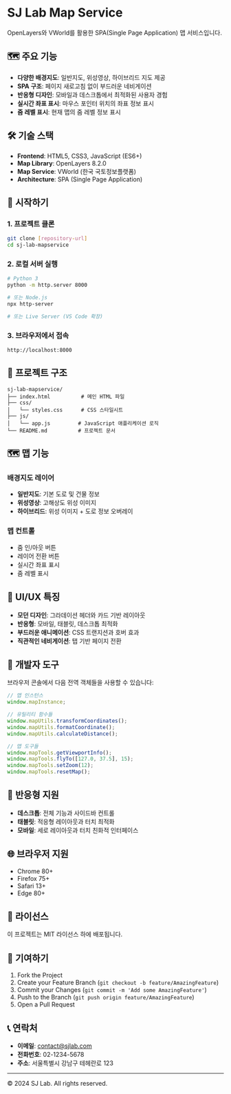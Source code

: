 # SJ Lab Map Service

OpenLayers와 VWorld를 활용한 SPA(Single Page Application) 맵 서비스입니다.

## 🗺️ 주요 기능

- **다양한 배경지도**: 일반지도, 위성영상, 하이브리드 지도 제공
- **SPA 구조**: 페이지 새로고침 없이 부드러운 네비게이션
- **반응형 디자인**: 모바일과 데스크톱에서 최적화된 사용자 경험
- **실시간 좌표 표시**: 마우스 포인터 위치의 좌표 정보 표시
- **줌 레벨 표시**: 현재 맵의 줌 레벨 정보 표시

## 🛠️ 기술 스택

- **Frontend**: HTML5, CSS3, JavaScript (ES6+)
- **Map Library**: OpenLayers 8.2.0
- **Map Service**: VWorld (한국 국토정보플랫폼)
- **Architecture**: SPA (Single Page Application)

## 🚀 시작하기

### 1. 프로젝트 클론

```bash
git clone [repository-url]
cd sj-lab-mapservice
```

### 2. 로컬 서버 실행

```bash
# Python 3
python -m http.server 8000

# 또는 Node.js
npx http-server

# 또는 Live Server (VS Code 확장)
```

### 3. 브라우저에서 접속

```
http://localhost:8000
```

## 📁 프로젝트 구조

```
sj-lab-mapservice/
├── index.html          # 메인 HTML 파일
├── css/
│   └── styles.css      # CSS 스타일시트
├── js/
│   └── app.js         # JavaScript 애플리케이션 로직
└── README.md          # 프로젝트 문서
```

## 🗺️ 맵 기능

### 배경지도 레이어

- **일반지도**: 기본 도로 및 건물 정보
- **위성영상**: 고해상도 위성 이미지
- **하이브리드**: 위성 이미지 + 도로 정보 오버레이

### 맵 컨트롤

- 줌 인/아웃 버튼
- 레이어 전환 버튼
- 실시간 좌표 표시
- 줌 레벨 표시

## 🎨 UI/UX 특징

- **모던 디자인**: 그라데이션 헤더와 카드 기반 레이아웃
- **반응형**: 모바일, 태블릿, 데스크톱 최적화
- **부드러운 애니메이션**: CSS 트랜지션과 호버 효과
- **직관적인 네비게이션**: 탭 기반 페이지 전환

## 🔧 개발자 도구

브라우저 콘솔에서 다음 전역 객체들을 사용할 수 있습니다:

```javascript
// 맵 인스턴스
window.mapInstance;

// 유틸리티 함수들
window.mapUtils.transformCoordinates();
window.mapUtils.formatCoordinate();
window.mapUtils.calculateDistance();

// 맵 도구들
window.mapTools.getViewportInfo();
window.mapTools.flyTo([127.0, 37.5], 15);
window.mapTools.setZoom(12);
window.mapTools.resetMap();
```

## 📱 반응형 지원

- **데스크톱**: 전체 기능과 사이드바 컨트롤
- **태블릿**: 적응형 레이아웃과 터치 최적화
- **모바일**: 세로 레이아웃과 터치 친화적 인터페이스

## 🌐 브라우저 지원

- Chrome 80+
- Firefox 75+
- Safari 13+
- Edge 80+

## 📄 라이선스

이 프로젝트는 MIT 라이선스 하에 배포됩니다.

## 🤝 기여하기

1. Fork the Project
2. Create your Feature Branch (`git checkout -b feature/AmazingFeature`)
3. Commit your Changes (`git commit -m 'Add some AmazingFeature'`)
4. Push to the Branch (`git push origin feature/AmazingFeature`)
5. Open a Pull Request

## 📞 연락처

- **이메일**: contact@sjlab.com
- **전화번호**: 02-1234-5678
- **주소**: 서울특별시 강남구 테헤란로 123

---

© 2024 SJ Lab. All rights reserved.
